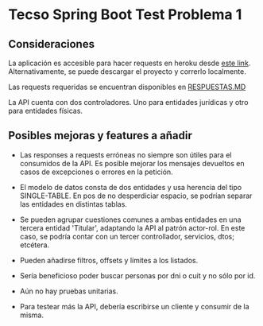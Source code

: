 # Tecso Spring Boot Test Problema 1

## Consideraciones

La aplicación es accesible para hacer requests en heroku desde [este link](https://tecso-rest-api.herokuapp.com/api/). Alternativamente, se puede descargar el proyecto y correrlo localmente.

Las requests requeridas se encuentran disponibles en [RESPUESTAS.MD](https://github.com/francozanini/tecso-rest-api/blob/master/RESPUESTAS.md)

La API cuenta con dos controladores. Uno para entidades jurídicas y otro para entidades físicas.

## Posibles mejoras y features a añadir

- Las responses a requests erróneas no siempre son útiles para el consumidos de la API. Es posible mejorar los mensajes devueltos en casos de excepciones o errores en la petición.

- El modelo de datos consta de dos entidades y usa herencia del tipo SINGLE-TABLE. En pos de no desperdiciar espacio, se podrían separar las entidades en distintas tablas.

- Se pueden agrupar cuestiones comunes a ambas entidades en una tercera entidad 'Titular', adaptando la API al patrón actor-rol. En este caso, se podría contar con un tercer controllador, servicios, dtos; etcétera.

- Pueden añadirse filtros, offsets y límites a los listados.

- Sería beneficioso poder buscar personas por dni o cuit y no sólo por id.

- Aún no hay pruebas unitarias.

- Para testear más la API, debería escribirse un cliente y consumir de la misma.
